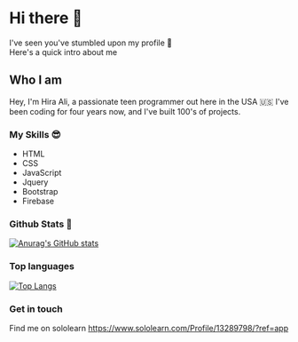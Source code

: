 <h1>Hi there 👋</h1>

I've seen you've stumbled upon my profile 🤔 <br />
Here's a quick intro about me
<h2>Who I am</h2>
Hey, I'm Hira Ali, a passionate teen programmer out here 
in the USA 🇺🇸
I've been coding for four years now, and I've built 
100's of projects. 

<h3>My Skills 😎</h3>

  <ul>
 <li> HTML </li>
 <li> CSS </li>
 <li> JavaScript </li>
 <li> Jquery </li>
 <li> Bootstrap </li>
 <li> Firebase </li>
</ul>

### Github Stats 🙌
 
[![Anurag's GitHub stats](https://github-readme-stats.vercel.app/api?username=Love2Code09&show_icons=true&theme=dracula)](https://github.com/anuraghazra/github-readme-stats)

### Top languages 
[![Top Langs](https://github-readme-stats.vercel.app/api/top-langs/?username=Love2Code09)](https://github.com/Love2Code09/github-readme-stats)
### Get in touch
 Find me on sololearn 
https://www.sololearn.com/Profile/13289798/?ref=app
<!--
**Love2Code09/Love2Code09** is a ✨ _special_ ✨ repository because its `README.md` (this file) appears on your GitHub profile.

Here are some ideas to get you started:

- 🔭 I’m currently working on ...
- 🌱 I’m currently learning ...
- 👯 I’m looking to collaborate on ...
- 🤔 I’m looking for help with ...
- 💬 Ask me about ...
- 📫 How to reach me: ...
- 😄 Pronouns: ...
- ⚡ Fun fact: ...
-->
